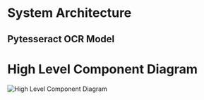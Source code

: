 # System Architecture

## Pytesseract OCR Model

# High Level Component Diagram
![High Level Component Diagram](https://raw.githubusercontent.com/pyzbar/pyzbar/master/docs/images/high_level_component_diagram.png)